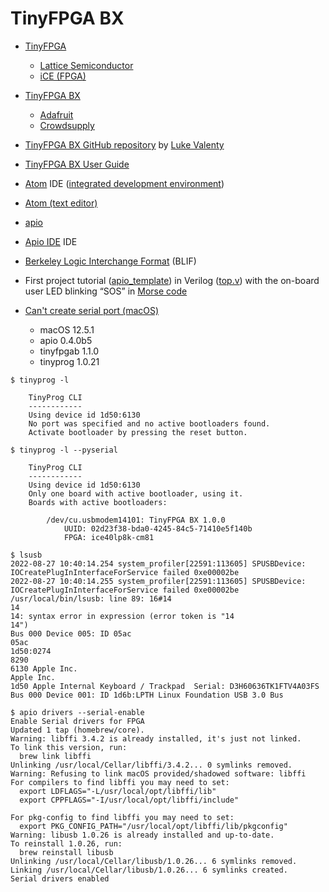 # TinyFPGA BX
* [TinyFPGA](https://tinyfpga.com/)
  * [Lattice Semiconductor](https://en.wikipedia.org/wiki/Lattice_Semiconductor)
  * [iCE (FPGA)](https://en.wikipedia.org/wiki/ICE_(FPGA))
* [TinyFPGA BX](https://store.tinyfpga.com/products/tinyfpga-bx)
  * [Adafruit](https://www.adafruit.com/product/4038) 
  * [Crowdsupply](https://www.crowdsupply.com/tinyfpga/tinyfpga-ax-bx)
* [TinyFPGA BX GitHub repository](https://github.com/tinyfpga/TinyFPGA-BX) by [Luke Valenty](https://github.com/tinyfpga)
* [TinyFPGA BX User Guide](https://tinyfpga.com/bx/guide.html)
* [Atom](https://atom.io) IDE ([integrated development environment](https://en.wikipedia.org/wiki/Integrated_development_environment))
* [Atom (text editor)](https://en.wikipedia.org/wiki/Atom_(text_editor))
* [apio](https://github.com/FPGAwars/apio)
* [Apio IDE](https://github.com/FPGAwars/apio-ide) IDE
* [Berkeley Logic Interchange Format](http://www.cs.columbia.edu/~cs6861/sis/blif/index.html) (BLIF)
* First project tutorial ([apio_template](https://github.com/tinyfpga/TinyFPGA-BX/tree/master/apio_template)) in Verilog ([top.v](/TinyFPGA-BX/top.v)) with the on-board user LED blinking “SOS” in [Morse code](https://en.wikipedia.org/wiki/Morse_code)

* [Can't create serial port (macOS)](https://discourse.tinyfpga.com/t/cant-create-serial-port-macos-solved/422)
    * macOS 12.5.1
    * apio 0.4.0b5
    * tinyfpgab 1.1.0
    * tinyprog 1.0.21
```
$ tinyprog -l

    TinyProg CLI
    ------------
    Using device id 1d50:6130
    No port was specified and no active bootloaders found.
    Activate bootloader by pressing the reset button.
```
```
$ tinyprog -l --pyserial

    TinyProg CLI
    ------------
    Using device id 1d50:6130
    Only one board with active bootloader, using it.
    Boards with active bootloaders:

        /dev/cu.usbmodem14101: TinyFPGA BX 1.0.0
            UUID: 02d23f38-bda0-4245-84c5-71410e5f140b
            FPGA: ice40lp8k-cm81
```
```
$ lsusb
2022-08-27 10:40:14.254 system_profiler[22591:113605] SPUSBDevice: IOCreatePlugInInterfaceForService failed 0xe00002be
2022-08-27 10:40:14.255 system_profiler[22591:113605] SPUSBDevice: IOCreatePlugInInterfaceForService failed 0xe00002be
/usr/local/bin/lsusb: line 89: 16#14
14
14: syntax error in expression (error token is "14
14")
Bus 000 Device 005: ID 05ac
05ac
1d50:0274
8290
6130 Apple Inc.
Apple Inc.
1d50 Apple Internal Keyboard / Trackpad  Serial: D3H60636TK1FTV4A03FS
Bus 000 Device 001: ID 1d6b:LPTH Linux Foundation USB 3.0 Bus
```
```
$ apio drivers --serial-enable
Enable Serial drivers for FPGA
Updated 1 tap (homebrew/core).
Warning: libffi 3.4.2 is already installed, it's just not linked.
To link this version, run:
  brew link libffi
Unlinking /usr/local/Cellar/libffi/3.4.2... 0 symlinks removed.
Warning: Refusing to link macOS provided/shadowed software: libffi
For compilers to find libffi you may need to set:
  export LDFLAGS="-L/usr/local/opt/libffi/lib"
  export CPPFLAGS="-I/usr/local/opt/libffi/include"

For pkg-config to find libffi you may need to set:
  export PKG_CONFIG_PATH="/usr/local/opt/libffi/lib/pkgconfig"
Warning: libusb 1.0.26 is already installed and up-to-date.
To reinstall 1.0.26, run:
  brew reinstall libusb
Unlinking /usr/local/Cellar/libusb/1.0.26... 6 symlinks removed.
Linking /usr/local/Cellar/libusb/1.0.26... 6 symlinks created.
Serial drivers enabled
```

